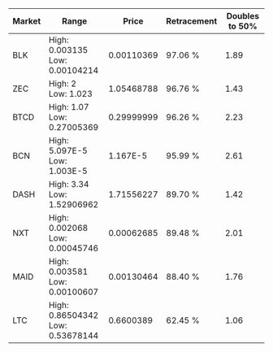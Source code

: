 | Market | Range | Price| Retracement | Doubles to 50% |
| --- | --- | --- | --- | --- |
| BLK | High: 0.003135<br />Low: 0.00104214 | 0.00110369 | 97.06 % | 1.89 |
| ZEC | High: 2<br />Low: 1.023 | 1.05468788 | 96.76 % | 1.43 |
| BTCD | High: 1.07<br />Low: 0.27005369 | 0.29999999 | 96.26 % | 2.23 |
| BCN | High: 5.097E-5<br />Low: 1.003E-5 | 1.167E-5 | 95.99 % | 2.61 |
| DASH | High: 3.34<br />Low: 1.52906962 | 1.71556227 | 89.70 % | 1.42 |
| NXT | High: 0.002068<br />Low: 0.00045746 | 0.00062685 | 89.48 % | 2.01 |
| MAID | High: 0.003581<br />Low: 0.00100607 | 0.00130464 | 88.40 % | 1.76 |
| LTC | High: 0.86504342<br />Low: 0.53678144 | 0.6600389 | 62.45 % | 1.06 |
